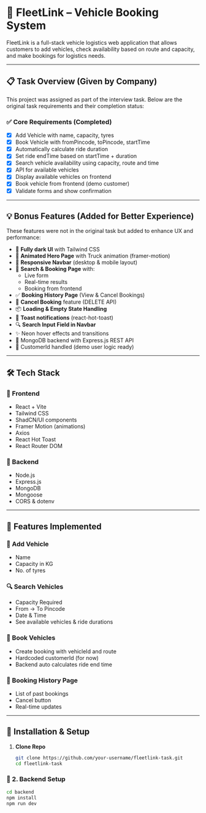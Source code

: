 # 🚚 FleetLink – Vehicle Booking System

FleetLink is a full-stack vehicle logistics web application that allows customers to add vehicles, check availability based on route and capacity, and make bookings for logistics needs.

---

## 📋 Task Overview (Given by Company)

This project was assigned as part of the interview task. Below are the original task requirements and their completion status:

### ✅ Core Requirements (Completed)
- [x] Add Vehicle with name, capacity, tyres
- [x] Book Vehicle with fromPincode, toPincode, startTime
- [x] Automatically calculate ride duration
- [x] Set ride endTime based on startTime + duration
- [x] Search vehicle availability using capacity, route and time
- [x] API for available vehicles
- [x] Display available vehicles on frontend
- [x] Book vehicle from frontend (demo customer)
- [x] Validate forms and show confirmation

---

## 💡 Bonus Features (Added for Better Experience)
These features were not in the original task but added to enhance UX and performance:

- 🎨 **Fully dark UI** with Tailwind CSS
- 🚀 **Animated Hero Page** with Truck animation (framer-motion)
- 📱 **Responsive Navbar** (desktop & mobile layout)
- 🧠 **Search & Booking Page** with:
  - Live form
  - Real-time results
  - Booking from frontend
- ✅ **Booking History Page** (View & Cancel Bookings)
- 🔄 **Cancel Booking** feature (DELETE API)
- 📦 **Loading & Empty State Handling**
- 🔔 **Toast notifications** (react-hot-toast)
- 🔍 **Search Input Field in Navbar**
- ✨ Neon hover effects and transitions
- 💾 MongoDB backend with Express.js REST API
- 🔐 CustomerId handled (demo user logic ready)

---

## 🛠 Tech Stack

### 🔹 Frontend
- React + Vite
- Tailwind CSS
- ShadCN/UI components
- Framer Motion (animations)
- Axios
- React Hot Toast
- React Router DOM

### 🔹 Backend
- Node.js
- Express.js
- MongoDB
- Mongoose
- CORS & dotenv

---

## 📁 Features Implemented

### 🚚 Add Vehicle
- Name
- Capacity in KG
- No. of tyres

### 🔍 Search Vehicles
- Capacity Required
- From → To Pincode
- Date & Time
- See available vehicles & ride durations

### 📆 Book Vehicles
- Create booking with vehicleId and route
- Hardcoded customerId (for now)
- Backend auto calculates ride end time

### 🧾 Booking History Page
- List of past bookings
- Cancel button
- Real-time updates

---

## 🚦 Installation & Setup

1. **Clone Repo**
   ```bash
   git clone https://github.com/your-username/fleetlink-task.git
   cd fleetlink-task


### 🔹 2. Backend Setup

```bash
cd backend
npm install
npm run dev
